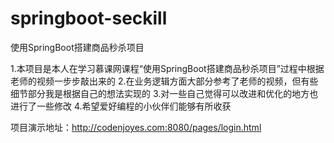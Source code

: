 # springboot-seckill
使用SpringBoot搭建商品秒杀项目

1.本项目是本人在学习慕课网课程“使用SpringBoot搭建商品秒杀项目”过程中根据老师的视频一步步敲出来的
2.在业务逻辑方面大部分参考了老师的视频，但有些细节部分我是根据自己的想法实现的
3.对一些自己觉得可以改进和优化的地方也进行了一些修改
4.希望爱好编程的小伙伴们能够有所收获

项目演示地址：http://codenjoyes.com:8080/pages/login.html
